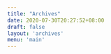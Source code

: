 ```yaml
---
title: "Archives"
date: 2020-07-30T20:27:52+08:00
draft: false
layout: 'archives'
menu: 'main'
---
```


